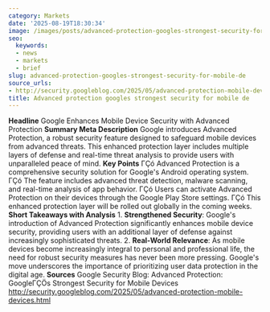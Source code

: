 ```yaml
---
category: Markets
date: '2025-08-19T18:30:34'
image: /images/posts/advanced-protection-googles-strongest-security-for-mobile-de.png
seo:
  keywords:
  - news
  - markets
  - brief
slug: advanced-protection-googles-strongest-security-for-mobile-de
source_urls:
- http://security.googleblog.com/2025/05/advanced-protection-mobile-devices.html
title: Advanced protection googles strongest security for mobile de
---
```


**Headline** Google Enhances Mobile Device Security with Advanced Protection  **Summary Meta Description** Google introduces Advanced Protection, a robust security feature designed to safeguard mobile devices from advanced threats. This enhanced protection layer includes multiple layers of defense and real-time threat analysis to provide users with unparalleled peace of mind.  **Key Points**  ΓÇó Advanced Protection is a comprehensive security solution for Google's Android operating system. ΓÇó The feature includes advanced threat detection, malware scanning, and real-time analysis of app behavior. ΓÇó Users can activate Advanced Protection on their devices through the Google Play Store settings. ΓÇó This enhanced protection layer will be rolled out globally in the coming weeks.  **Short Takeaways with Analysis**  1. **Strengthened Security**: Google's introduction of Advanced Protection significantly enhances mobile device security, providing users with an additional layer of defense against increasingly sophisticated threats. 2. **Real-World Relevance**: As mobile devices become increasingly integral to personal and professional life, the need for robust security measures has never been more pressing. Google's move underscores the importance of prioritizing user data protection in the digital age.  **Sources** Google Security Blog: Advanced Protection: GoogleΓÇÖs Strongest Security for Mobile Devices http://security.googleblog.com/2025/05/advanced-protection-mobile-devices.html